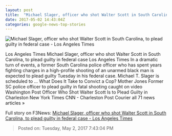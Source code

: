 ```yaml
---
layout: post
title:  "Michael Slager, officer who shot Walter Scott in South Carolina, to plead guilty in federal case - Los Angeles Times"
date: 2017-05-02 14:43:04Z
categories: google-news-top-stories
---
```


![Michael Slager, officer who shot Walter Scott in South Carolina, to plead guilty in federal case - Los Angeles Times](http://www.trbimg.com/img-5908b629/turbine/la-na-michael-slager-walter-scott-2017)

Los Angeles Times Michael Slager, officer who shot Walter Scott in South Carolina, to plead guilty in federal case Los Angeles Times In a dramatic turn of events, a former South Carolina police officer who has spent years fighting charges in a high-profile shooting of an unarmed black man is expected to plead guilty Tuesday in his federal case. Michael T. Slager is scheduled to ... What Does It Take to Convict a Cop? Mother Jones Former SC police officer to plead guilty in fatal shooting caught on video Washington Post Officer Who Shot Walter Scott Is to Plead Guilty in Charleston New York Times CNN - Charleston Post Courier all 71 news articles »


Full story on F3News: [Michael Slager, officer who shot Walter Scott in South Carolina, to plead guilty in federal case - Los Angeles Times](http://www.f3nws.com/n/jCgd2F)

> Posted on: Tuesday, May 2, 2017 7:43:04 PM
